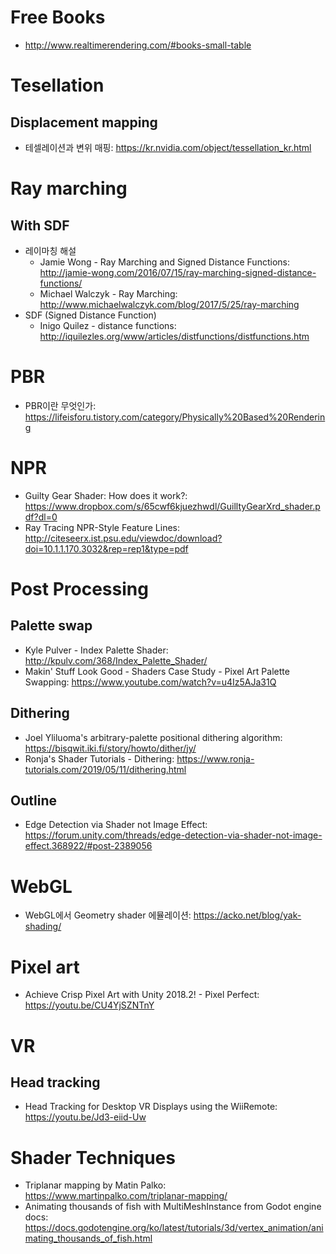 # Free Books
- http://www.realtimerendering.com/#books-small-table

# Tesellation
## Displacement mapping
- 테셀레이션과 변위 매핑: https://kr.nvidia.com/object/tessellation_kr.html

# Ray marching
## With SDF
- 레이마칭 해설
  - Jamie Wong - Ray Marching and Signed Distance Functions: http://jamie-wong.com/2016/07/15/ray-marching-signed-distance-functions/
  - Michael Walczyk - Ray Marching: http://www.michaelwalczyk.com/blog/2017/5/25/ray-marching
- SDF (Signed Distance Function)
  - Inigo Quilez - distance functions: http://iquilezles.org/www/articles/distfunctions/distfunctions.htm

# PBR
- PBR이란 무엇인가: https://lifeisforu.tistory.com/category/Physically%20Based%20Rendering

# NPR
- Guilty Gear Shader: How does it work?: https://www.dropbox.com/s/65cwf6kjuezhwdl/GuilltyGearXrd_shader.pdf?dl=0
- Ray Tracing NPR-Style Feature Lines: http://citeseerx.ist.psu.edu/viewdoc/download?doi=10.1.1.170.3032&rep=rep1&type=pdf

# Post Processing
## Palette swap
- Kyle Pulver - Index Palette Shader: http://kpulv.com/368/Index_Palette_Shader/
- Makin' Stuff Look Good - Shaders Case Study - Pixel Art Palette Swapping: https://www.youtube.com/watch?v=u4Iz5AJa31Q

## Dithering
- Joel Yliluoma's arbitrary-palette positional dithering algorithm: https://bisqwit.iki.fi/story/howto/dither/jy/
- Ronja's Shader Tutorials - Dithering: https://www.ronja-tutorials.com/2019/05/11/dithering.html

## Outline
- Edge Detection via Shader not Image Effect: https://forum.unity.com/threads/edge-detection-via-shader-not-image-effect.368922/#post-2389056

# WebGL
- WebGL에서 Geometry shader 에뮬레이션: https://acko.net/blog/yak-shading/

# Pixel art
- Achieve Crisp Pixel Art with Unity 2018.2! - Pixel Perfect: https://youtu.be/CU4YjSZNTnY

# VR
## Head tracking
- Head Tracking for Desktop VR Displays using the WiiRemote: https://youtu.be/Jd3-eiid-Uw

# Shader Techniques
- Triplanar mapping by Matin Palko: https://www.martinpalko.com/triplanar-mapping/
- Animating thousands of fish with MultiMeshInstance from Godot engine docs: https://docs.godotengine.org/ko/latest/tutorials/3d/vertex_animation/animating_thousands_of_fish.html
